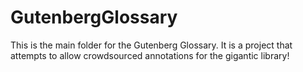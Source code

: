 GutenbergGlossary
=================

This is the main folder for the Gutenberg Glossary. It is a project that attempts to allow crowdsourced annotations for the gigantic library!
